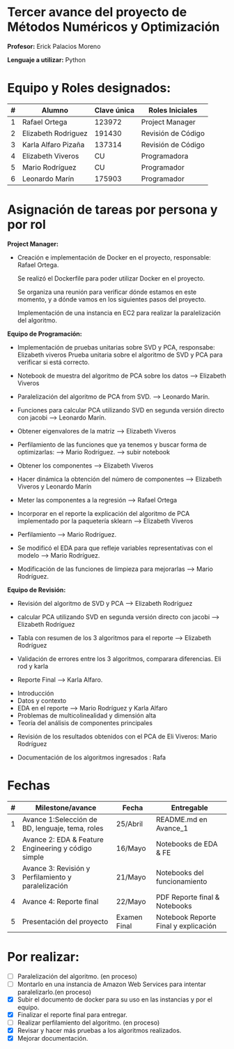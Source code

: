 # Tercer avance del proyecto de Métodos Numéricos y Optimización

**Profesor:** Erick Palacios Moreno

**Lenguaje a utilizar:** Python

# Equipo y Roles designados:
| # | Alumno                            | Clave única | Roles Iniciales     |
|---|-----------------------------------|-------------|---------------------|
| 1 | Rafael Ortega                     | 123972      | Project Manager     |
| 2 | Elizabeth Rodriguez               | 191430      | Revisión de Código  |
| 3 | Karla Alfaro Pizaña               | 137314      | Revisión de Código  |
| 4 | Elizabeth Viveros                 | CU      | Programadora |
| 5 | Mario Rodríguez                   | CU      |Programador    |
| 6 | Leonardo Marín                    | 175903      |Programador          |

# Asignación de tareas por persona y por rol

**Project Manager:**    
* Creación e implementación de Docker en el proyecto, responsable: Rafael Ortega.

    Se realizó el Dockerfile para poder utilizar Docker en el proyecto.

    Se organiza una reunión para verificar dónde estamos en este momento, y a dónde vamos
    en los siguientes pasos del proyecto.

    Implementación de una instancia en EC2 para realizar la paralelización del
    algoritmo.

**Equipo de Programación:**
 * Implementación de pruebas unitarias sobre SVD y PCA, responsabe: Elizabeth viveros
 Prueba unitaria sobre el algoritmo de SVD y PCA para verificar si está correcto. 

 * Notebook de muestra del algoritmo de PCA sobre los datos --> Elizabeth Viveros

 * Paralelización del algoritmo de PCA from SVD. --> Leonardo Marín.

 * Funciones para calcular PCA utilizando SVD en segunda versión directo con jacobi --> Leonardo Marín.

* Obtener eigenvalores de la matriz --> Elizabeth Viveros

* Perfilamiento de las funciones que ya tenemos y buscar forma de optimizarlas: --> Mario Rodríguez. --> subir notebook

* Obtener los componentes --> Elizabeth Viveros

* Hacer dinámica la obtención del número de componentes --> Elizabeth Viveros y Leonardo Marín

* Meter las componentes a la regresión --> Rafael Ortega

* Incorporar en el reporte la explicación del algoritmo de PCA implementado por la paquetería sklearn --> Elizabeth Viveros


* Perfilamiento --> Mario Rodríguez.

* Se modificó el EDA para que refleje variables representativas con el modelo --> Mario Rodríguez.

* Modificación de las funciones de limpieza para mejorarlas --> Mario Rodríguez.



**Equipo de Revisión:**
* Revisión del algoritmo de SVD y PCA --> Elizabeth Rodríguez

* calcular PCA utilizando SVD en segunda versión directo con jacobi --> Elizabeth Rodríguez

* Tabla con resumen de los 3 algoritmos para el reporte --> Elizabeth Rodríguez

* Validación de errores entre los 3 algoritmos, comparara diferencias. Eli rod y karla

* Reporte Final --> Karla Alfaro.
 - Introducción
 - Datos y contexto
 - EDA en el reporte --> Mario Rodríguez y Karla Alfaro
 - Problemas de multicolinealidad y dimensión alta
 - Teoría del análisis de componentes principales

* Revisión de los resultados obtenidos con el PCA de Eli Viveros: Mario Rodríguez

* Documentación de los algoritmos ingresados : Rafa



# Fechas

| # | Milestone/avance                                           | Fecha       | Entregable                          |
|---|------------------------------------------------------------|-------------|-------------------------------------|
| 1 | Avance 1:Selección de BD, lenguaje, tema, roles            | 25/Abril    | README.md en Avance_1               |
| 2 | Avance 2: EDA & Feature Engineering y código simple        | 16/Mayo     | Notebooks de EDA & FE               |
| 3 | Avance 3: Revisión y Perfilamiento y paralelización        | 21/Mayo     | Notebooks del funcionamiento        |
| 4 | Avance 4: Reporte final                                    | 22/Mayo     | PDF Reporte final & Notebooks       |
| 5 | Presentación del proyecto                                  | Examen Final| Notebook Reporte Final y explicación|



# Por realizar:
- [ ] Paralelización del algoritmo. (en proceso)
- [ ] Montarlo en una instancia de Amazon Web Services para intentar paralelizarlo.(en proceso)
- [x] Subir el documento de docker para su uso en las instancias y por el equipo.
- [x] Finalizar el reporte final para entregar.
- [ ] Realizar perfilamiento del algoritmo. (en proceso)
- [x] Revisar y hacer más pruebas a los algoritmos realizados.
- [x] Mejorar documentación.
